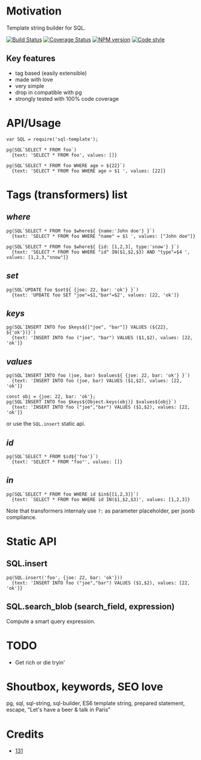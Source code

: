 # Motivation
Template string builder for SQL.


[![Build Status](https://github.com/131/sql-template/actions/workflows/test.yml/badge.svg?branch=master)](https://github.com/131/sql-template/actions/workflows/test.yml)
[![Coverage Status](https://coveralls.io/repos/github/131/sql-template/badge.svg?branch=master)](https://coveralls.io/github/131/sql-template?branch=master)
[![NPM version](https://img.shields.io/npm/v/sql-template.svg)](https://www.npmjs.com/package/sql-template)
[![Code style](https://img.shields.io/badge/code%2fstyle-ivs-green.svg)](https://www.npmjs.com/package/eslint-plugin-ivs)


## Key features
* tag based (easily extensible)
* made with love
* very simple
* drop in compatible with pg
* strongly tested with 100% code coverage


# API/Usage
```
var SQL = require('sql-template');

pg(SQL`SELECT * FROM foo`)
  {text: 'SELECT * FROM foo', values: []} 

pg(SQL`SELECT * FROM foo WHERE age > ${22}`)
  {text: 'SELECT * FROM foo WHERE age > $1 ', values: [22]} 
```

# Tags (transformers) list
## $where$
```
pg(SQL`SELECT * FROM foo $where${ {name:'John doe'} }`)
  {text: 'SELECT * FROM foo WHERE "name" = $1 ', values: ["John doe"]} 

pg(SQL`SELECT * FROM foo $where${ {id: [1,2,3], type:'snow'} }`)
  {text: 'SELECT * FROM foo WHERE "id" IN($1,$2,$3) AND "type"=$4 ', values: [1,2,3,"snow"]} 
```

## $set$
```
pg(SQL`UPDATE foo $set${ {joe: 22, bar: 'ok'} }`)
  {text: 'UPDATE foo SET "joe"=$1,"bar"=$2', values: [22, 'ok']}
```

## $keys$
```
pg(SQL`INSERT INTO foo $keys${["joe", "bar"]} VALUES (${22}, ${'ok'})}`)
  {text: 'INSERT INTO foo ("joe", "bar") VALUES ($1,$2), values: [22, 'ok']}
```

## $values$
```
pg(SQL`INSERT INTO foo (joe, bar) $values${ {joe: 22, bar: 'ok'} }`)
  {text: 'INSERT INTO foo (joe, bar) VALUES ($1,$2), values: [22, 'ok']}
  
const obj = {joe: 22, bar: 'ok'};
pg(SQL`INSERT INTO foo $keys${Object.keys(obj)} $values${obj}`)
  {text: 'INSERT INTO foo ("joe","bar") VALUES ($1,$2), values: [22, 'ok']}
```
or use the `SQL.insert` static api.

## $id$
```
pg(SQL`SELECT * FROM $id${'foo'}`)
  {text: 'SELECT * FROM "foo"', values: []}
```

## $in$
```
pg(SQL`SELECT * FROM foo WHERE id $in${[1,2,3]}`)
  {text: `SELECT * FROM foo WHERE id IN($1,$2,$3)', values: [1,2,3]}
```

Note that transformers internaly use `?:` as parameter placeholder, per jsonb compliance.


# Static API

## SQL.insert
```
pq(SQL.insert('foo', {joe: 22, bar: 'ok'}))
  {text: 'INSERT INTO foo ("joe","bar") VALUES ($1,$2), values: [22, 'ok']}
```

## SQL.search_blob (search_field, expression)
Compute a smart query expression.




# TODO
* Get rich or die tryin'

# Shoutbox, keywords, SEO love
pg, sql, sql-string, sql-builder, ES6 template string, prepared statement, escape, "Let's have a beer & talk in Paris"

# Credits
* [131](https://github.com/131)

